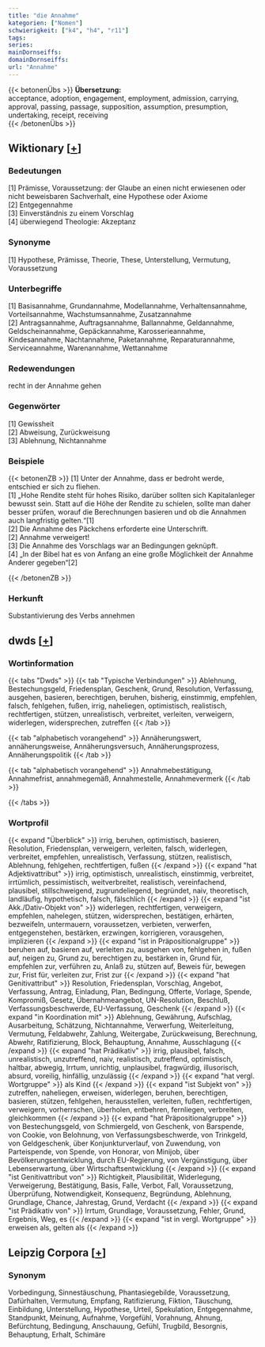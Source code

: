 ```yaml
---
title: "die Annahme"
kategorien: ["Nomen"]
schwierigkeit: ["k4", "h4", "r11"]
tags:
series:
mainDornseiffs:
domainDornseiffs:
url: "Annahme"
---
```


{{< betonenÜbs >}}
**Übersetzung:**  
acceptance, adoption, engagement, employment, admission, carrying, approval, passing, passage, supposition, assumption, presumption, undertaking, receipt, receiving  
{{< /betonenÜbs >}}

## Wiktionary [[+](https://de.wiktionary.org/wiki/Annahme)]

### Bedeutungen
[1] Prämisse, Voraussetzung: der Glaube an einen nicht erwiesenen oder nicht beweisbaren Sachverhalt, eine Hypothese oder Axiome  
[2] Entgegennahme  
[3] Einverständnis zu einem Vorschlag  
[4] überwiegend Theologie: Akzeptanz  

### Synonyme
[1] Hypothese, Prämisse, Theorie, These, Unterstellung, Vermutung, Voraussetzung  

### Unterbegriffe
[1] Basisannahme, Grundannahme, Modellannahme, Verhaltensannahme, Vorteilsannahme, Wachstumsannahme, Zusatzannahme  
[2] Antragsannahme, Auftragsannahme, Ballannahme, Geldannahme, Geldscheinannahme, Gepäckannahme, Karosserieannahme, Kindesannahme, Nachtannahme, Paketannahme, Reparaturannahme, Serviceannahme, Warenannahme, Wettannahme  

### Redewendungen
recht in der Annahme gehen  

### Gegenwörter
[1] Gewissheit  
[2] Abweisung, Zurückweisung  
[3] Ablehnung, Nichtannahme  

### Beispiele
{{< betonenZB >}}
[1] Unter der Annahme, dass er bedroht werde, entschied er sich zu fliehen.  
[1] „Hohe Rendite steht für hohes Risiko, darüber sollten sich Kapitalanleger bewusst sein. Statt auf die Höhe der Rendite zu schielen, sollte man daher besser prüfen, worauf die Berechnungen basieren und ob die Annahmen auch langfristig gelten.“[1]  
[2] Die Annahme des Päckchens erforderte eine Unterschrift.  
[2] Annahme verweigert!  
[3] Die Annahme des Vorschlags war an Bedingungen geknüpft.  
[4] „In der Bibel hat es von Anfang an eine große Möglichkeit der Annahme Anderer gegeben“[2]  

{{< /betonenZB >}}
### Herkunft
Substantivierung des Verbs annehmen  



## dwds [[+](https://www.dwds.de/wb/Annahme)]

### Wortinformation
{{< tabs "Dwds" >}}
{{< tab "Typische Verbindungen" >}}
Ablehnung, Bestechungsgeld, Friedensplan, Geschenk, Grund, Resolution, Verfassung, ausgehen, basieren, berechtigen, beruhen, bisherig, einstimmig, empfehlen, falsch, fehlgehen, fußen, irrig, naheliegen, optimistisch, realistisch, rechtfertigen, stützen, unrealistisch, verbreitet, verleiten, verweigern, widerlegen, widersprechen, zutreffen
{{< /tab >}}

{{< tab "alphabetisch vorangehend" >}}
Annäherungswert, annäherungsweise, Annäherungsversuch, Annäherungsprozess, Annäherungspolitik
{{< /tab >}}

{{< tab "alphabetisch vorangehend" >}}
Annahmebestätigung, Annahmefrist, annahmegemäß, Annahmestelle, Annahmevermerk
{{< /tab >}}

{{< /tabs >}}

### Wortprofil
{{< expand "Überblick" >}} irrig, beruhen, optimistisch, basieren, Resolution, Friedensplan, verweigern, verleiten, falsch, widerlegen, verbreitet, empfehlen, unrealistisch, Verfassung, stützen, realistisch, Ablehnung, fehlgehen, rechtfertigen, fußen {{< /expand >}}
{{< expand "hat Adjektivattribut" >}} irrig, optimistisch, unrealistisch, einstimmig, verbreitet, irrtümlich, pessimistisch, weitverbreitet, realistisch, vereinfachend, plausibel, stillschweigend, zugrundeliegend, begründet, naiv, theoretisch, landläufig, hypothetisch, falsch, fälschlich {{< /expand >}}
{{< expand "ist Akk./Dativ-Objekt von" >}} widerlegen, rechtfertigen, verweigern, empfehlen, nahelegen, stützen, widersprechen, bestätigen, erhärten, bezweifeln, untermauern, voraussetzen, verbieten, verwerfen, entgegenstehen, bestärken, erzwingen, korrigieren, vorausgehen, implizieren {{< /expand >}}
{{< expand "ist in Präpositionalgruppe" >}} beruhen auf, basieren auf, verleiten zu, ausgehen von, fehlgehen in, fußen auf, neigen zu, Grund zu, berechtigen zu, bestärken in, Grund für, empfehlen zur, verführen zu, Anlaß zu, stützen auf, Beweis für, bewegen zur, Frist für, verleiten zur, Frist zur {{< /expand >}}
{{< expand "hat Genitivattribut" >}} Resolution, Friedensplan, Vorschlag, Angebot, Verfassung, Antrag, Einladung, Plan, Bedingung, Offerte, Vorlage, Spende, Kompromiß, Gesetz, Übernahmeangebot, UN-Resolution, Beschluß, Verfassungsbeschwerde, EU-Verfassung, Geschenk {{< /expand >}}
{{< expand "in Koordination mit" >}} Ablehnung, Gewährung, Aufschlag, Ausarbeitung, Schätzung, Nichtannahme, Verwerfung, Weiterleitung, Vermutung, Feldabwehr, Zahlung, Weitergabe, Zurückweisung, Berechnung, Abwehr, Ratifizierung, Block, Behauptung, Annahme, Ausschlagung {{< /expand >}}
{{< expand "hat Prädikativ" >}} irrig, plausibel, falsch, unrealistisch, unzutreffend, naiv, realistisch, zutreffend, optimistisch, haltbar, abwegig, Irrtum, unrichtig, unplausibel, fragwürdig, illusorisch, absurd, voreilig, hinfällig, unzulässig {{< /expand >}}
{{< expand "hat vergl. Wortgruppe" >}} als Kind {{< /expand >}}
{{< expand "ist Subjekt von" >}} zutreffen, naheliegen, erweisen, widerlegen, beruhen, berechtigen, basieren, stützen, fehlgehen, herausstellen, verleiten, fußen, rechtfertigen, verweigern, vorherrschen, überholen, entbehren, fernliegen, verbreiten, gleichkommen {{< /expand >}}
{{< expand "hat Präpositionalgruppe" >}} von Bestechungsgeld, von Schmiergeld, von Geschenk, von Barspende, von Cookie, von Belohnung, von Verfassungsbeschwerde, von Trinkgeld, von Geldgeschenk, über Konjunkturverlauf, von Zuwendung, von Parteispende, von Spende, von Honorar, von Minijob, über Bevölkerungsentwicklung, durch EU-Regierung, von Vergünstigung, über Lebenserwartung, über Wirtschaftsentwicklung {{< /expand >}}
{{< expand "ist Genitivattribut von" >}} Richtigkeit, Plausibilität, Widerlegung, Verweigerung, Bestätigung, Basis, Falle, Verbot, Fall, Voraussetzung, Überprüfung, Notwendigkeit, Konsequenz, Begründung, Ablehnung, Grundlage, Chance, Jahrestag, Grund, Verdacht {{< /expand >}}
{{< expand "ist Prädikativ von" >}} Irrtum, Grundlage, Voraussetzung, Fehler, Grund, Ergebnis, Weg, es {{< /expand >}}
{{< expand "ist in vergl. Wortgruppe" >}} erweisen als, gelten als {{< /expand >}}

## Leipzig Corpora [[+](https://corpora.uni-leipzig.de/en/res?word=Annahme&corpusId=deu_newscrawl-public_2018)]


### Synonym
Vorbedingung, Sinnestäuschung, Phantasiegebilde, Voraussetzung, Dafürhalten, Vermutung, Empfang, Ratifizierung, Fiktion, Täuschung, Einbildung, Unterstellung, Hypothese, Urteil, Spekulation, Entgegennahme, Standpunkt, Meinung, Aufnahme, Vorgefühl, Vorahnung, Ahnung, Befürchtung, Bedingung, Anschauung, Gefühl, Trugbild, Besorgnis, Behauptung, Erhalt, Schimäre

